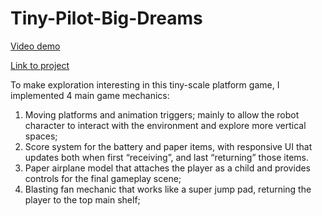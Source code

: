 # Tiny-Pilot-Big-Dreams

[Video demo](https://drive.google.com/file/d/1KCGXS3oT2Qw3f-kZIaiplU3Pi8lcprvL/view?usp=drive_link)


[Link to project](https://drive.google.com/drive/folders/136z_fGTxlOI2KwSxt1_7rttUMC1GKVZa?usp=drive_link)

To make exploration interesting in this tiny-scale platform game, I implemented 4 main game mechanics:

1) Moving platforms and animation triggers; mainly to allow the robot character to interact with the environment and explore more vertical spaces;
2) Score system for the battery and paper items, with responsive UI that updates both when first “receiving”, and last “returning” those items.
3) Paper airplane model that attaches the player as a child and provides controls for the final gameplay scene;
4) Blasting fan mechanic that works like a super jump pad, returning the player to the top main shelf;
